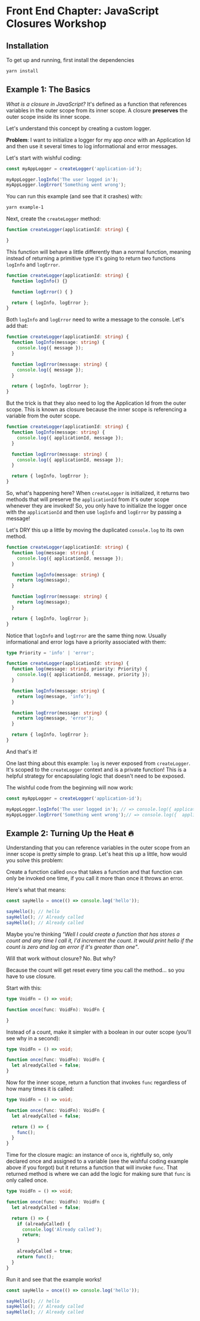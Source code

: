 # Front End Chapter: JavaScript Closures Workshop

## Installation

To get up and running, first install the dependencies

```bash
yarn install
```

## Example 1: The Basics

_What is a closure in JavaScript?_ It's defined as a function that references variables in the outer scope from its inner scope. A closure **preserves** the outer scope inside its inner scope.

Let's understand this concept by creating a custom logger.

**Problem**: I want to initialize a logger for my app _once_ with an Application Id and then use it several times to log informational and error messages.

Let's start with wishful coding:

```ts
const myAppLogger = createLogger('application-id');

myAppLogger.logInfo('The user logged in');
myAppLogger.logError('Something went wrong');
```

You can run this example (and see that it crashes) with:

```bash
yarn example-1
```

Next, create the `createLogger` method:

```ts
function createLogger(applicationId: string) {

}
```

This function will behave a little differently than a normal function, meaning instead of returning a primitive type it's going to return two functions `logInfo` and `logError`.

```ts
function createLogger(applicationId: string) {
  function logInfo() {}

  function logError() { }

  return { logInfo, logError };
}
```

Both `logInfo` and `logError` need to write a message to the console. Let's add that:

```ts
function createLogger(applicationId: string) {
  function logInfo(message: string) {
    console.log({ message });
  }

  function logError(message: string) {
    console.log({ message });
  }

  return { logInfo, logError };
}
```

But the trick is that they also need to log the Application Id from the outer scope. This is known as closure because the inner scope is referencing a variable from the outer scope.

```ts
function createLogger(applicationId: string) {
  function logInfo(message: string) {
    console.log({ applicationId, message });
  }

  function logError(message: string) {
    console.log({ applicationId, message });
  }

  return { logInfo, logError };
}
```

So, what's happening here? When `createLogger` is initialized, it returns two methods that will preserve the `applicationId` from it's outer scope whenever they are invoked! So, you only have to initialize the logger once with the `applicationId` and then use `logInfo` and `logError` by passing a message!

Let's DRY this up a little by moving the duplicated `console.log` to its own method.

```ts
function createLogger(applicationId: string) {
  function log(message: string) {
    console.log({ applicationId, message });
  }

  function logInfo(message: string) {
    return log(message);
  }

  function logError(message: string) {
    return log(message);
  }

  return { logInfo, logError };
}
```

Notice that `logInfo` and `logError` are the same thing now. Usually informational and error logs have a priority associated with them:

```ts
type Priority = 'info' | 'error';

function createLogger(applicationId: string) {
  function log(message: string, priority: Priority) {
    console.log({ applicationId, message, priority });
  }

  function logInfo(message: string) {
    return log(message, 'info');
  }

  function logError(message: string) {
    return log(message, 'error');
  }

  return { logInfo, logError };
}
```

And that's it!

One last thing about this example: `log` is never exposed from `createLogger`. It's scoped to the `createLogger` context and is a private function! This is a helpful strategy for encapsulating logic that doesn't need to be exposed.

The wishful code from the beginning will now work:

```ts
const myAppLogger = createLogger('application-id');

myAppLogger.logInfo('The user logged in'); // => console.log({ applicationId: 'application-id', message: 'The user logged in', priority: 'info' });
myAppLogger.logError('Something went wrong');// => console.log({  applicationId: 'application-id', message: 'Something went wrong', priority: 'error' });
```

## Example 2: Turning Up the Heat 🔥

Understanding that you can reference variables in the outer scope from an inner scope is pretty simple to grasp. Let's heat this up a little, how would you solve this problem:

Create a function called `once` that takes a function and that function can only be invoked one time, if you call it more than once it throws an error.

Here's what that means:

```ts
const sayHello = once(() => console.log('hello'));

sayHello(); // hello
sayHello(); // Already called
sayHello(); // Already called
```

Maybe you're thinking _"Well I could create a function that has stores a count and any time I call it, I'd increment the count. It would print hello if the count is zero and log an error if it's greater than one"_.

Will that work without closure? No. But why? 

Because the count will get reset every time you call the method... so you have to use closure.

Start with this:

```ts
type VoidFn = () => void;

function once(func: VoidFn): VoidFn {

}
```

Instead of a count, make it simpler with a boolean in our outer scope (you'll see why in a second):

```ts
type VoidFn = () => void;

function once(func: VoidFn): VoidFn {
  let alreadyCalled = false;
}
```

Now for the inner scope, return a function that invokes `func` regardless of how many times it is called:

```ts
type VoidFn = () => void;

function once(func: VoidFn): VoidFn {
  let alreadyCalled = false;

  return () => {
    func();
  }
}
```

Time for the closure magic: an instance of `once` is, rightfully so, only declared once and assigned to a variable (see the wishful coding example above if you forgot) but it returns a function that will invoke `func`. That returned method is where we can add the logic for making sure that `func` is only called once.

```ts
type VoidFn = () => void;

function once(func: VoidFn): VoidFn {
  let alreadyCalled = false;

  return () => {
    if (alreadyCalled) {
      console.log('Already called');
      return;
    }

    alreadyCalled = true;
    return func();
  }
}
```

Run it and see that the example works!

```ts
const sayHello = once(() => console.log('hello'));

sayHello(); // hello
sayHello(); // Already called
sayHello(); // Already called
```